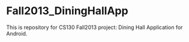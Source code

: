 Fall2013_DiningHallApp
======================

This is repository for CS130 Fall2013 project: Dining Hall Application for Android.
